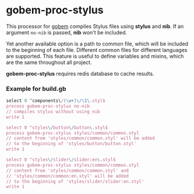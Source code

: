 # gobem-proc-stylus
This processor for [gobem](https://github.com/Enet/gobem) compiles Stylus files using **stylus** and **nib**. If an argument `no-nib` is passed, **nib** won't be included.

Yet another available option is a path to common file, which will be included to the beginning of each file. Different common files for different languages are supported. This feature is useful to define variables and mixins, which are the same throughout all project.

**gobem-proc-stylus** requires redis database to cache results.

### Example for **build.gb**
```javascript
select 0 ^components\/(\w+)\/\1\.styl$
process gobem-proc-stylus no-nib
// compiles stylus without using nib
write 1

select 0 ^styles\/button\/button\.styl$
process gobem-proc-stylus styles/common/common.styl
// content from 'styles/common/common.styl' will be added
// to the beginning of 'styles/button/button.styl'
write 1

select 0 ^styles\/slider\/slider:en\.styl$
process gobem-proc-stylus styles/common/common.styl
// content from 'styles/common/common.styl' and
// 'styles/common/common:en.styl' will be added
// to the beginning of 'styles/slider/slider:en.styl'
write 1
```
